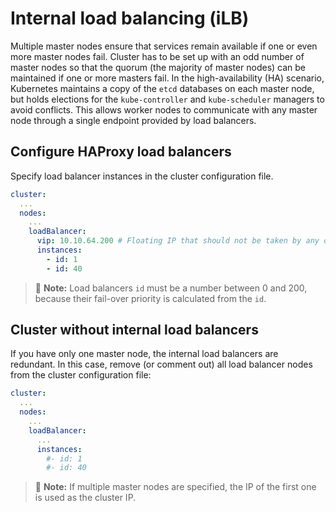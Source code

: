 # Internal load balancing (iLB)

Multiple master nodes ensure that services remain available if one or even more master nodes fail. 
Cluster has to be set up with an odd number of master nodes so that the quorum (the majority of master nodes) can be maintained if one or more masters fail.
In the high-availability (HA) scenario, Kubernetes maintains a copy of the `etcd` databases on each master node, but holds elections for the `kube-controller` and `kube-scheduler` managers to avoid conflicts.
This allows worker nodes to communicate with any master node through a single endpoint provided by load balancers.


## Configure HAProxy load balancers

Specify load balancer instances in the cluster configuration file.
```yaml
cluster:
  ...
  nodes:
    ...
    loadBalancer:
      vip: 10.10.64.200 # Floating IP that should not be taken by any other device
      instances:
        - id: 1
        - id: 40
```
> :scroll: **Note:** Load balancers `id` must be a number between 0 and 200, because their fail-over priority is calculated from the `id`.

## Cluster without internal load balancers

If you have only one master node, the internal load balancers are redundant.
In this case, remove (or comment out) all load balancer nodes from the cluster configuration file:
```yaml
cluster:
  ...
  nodes:
    ...
    loadBalancer:
      ...
      instances:
        #- id: 1
        #- id: 40
```

> :scroll: **Note:** If multiple master nodes are specified, the IP of the first one is used as the cluster IP.